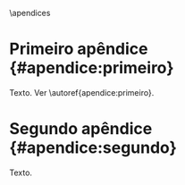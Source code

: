 \apendices

# Primeiro apêndice {#apendice:primeiro}

Texto. Ver \autoref{apendice:primeiro}.

# Segundo apêndice {#apendice:segundo}

Texto.
